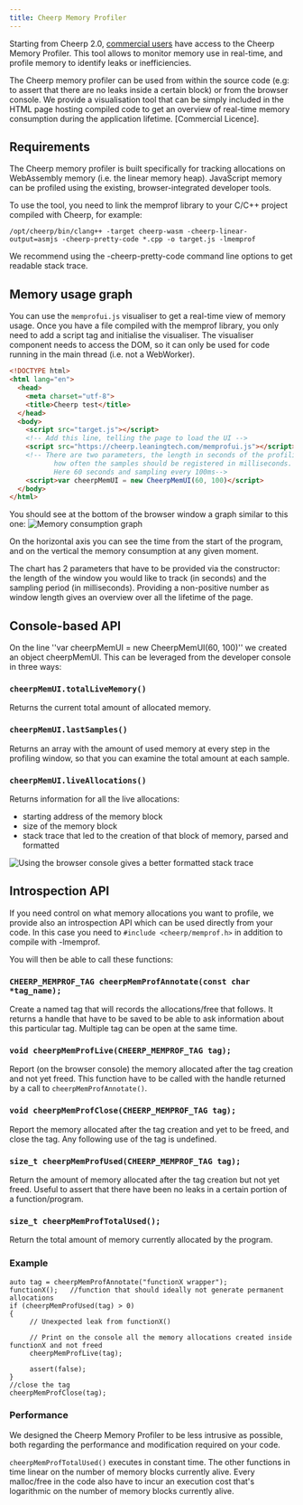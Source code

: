 ```yaml
---
title: Cheerp Memory Profiler
---
```


Starting from Cheerp 2.0, [commercial users](https://leaningtech.com/cheerp/#Pricing) have access to the Cheerp Memory Profiler. This tool allows to monitor memory use in real-time, and profile memory to identify leaks or inefficiencies.

The Cheerp memory profiler can be used from within the source code (e.g: to assert that there are no leaks inside a certain block) or from the browser console. We provide a visualisation tool that can be simply included in the HTML page hosting compiled code to get an overview of real-time memory consumption during the application lifetime. [Commercial Licence].

## Requirements
The Cheerp memory profiler is built specifically for tracking allocations on WebAssembly memory (i.e. the linear memory heap). JavaScript memory can be profiled using the existing, browser-integrated developer tools.

To use the tool, you need to link the memprof library to your C/C++ project compiled with Cheerp, for example:
```
/opt/cheerp/bin/clang++ -target cheerp-wasm -cheerp-linear-output=asmjs -cheerp-pretty-code *.cpp -o target.js -lmemprof
```

We recommend using the -cheerp-pretty-code command line options to get readable stack trace.

## Memory usage graph
You can use the ```memprofui.js``` visualiser to get a real-time view of memory usage. Once you have a file compiled with the memprof library, you only need to add a script tag and initialise the visualiser. The visualiser component needs to access the DOM, so it can only be used for code running in the main thread (i.e. not a WebWorker).

```HTML
<!DOCTYPE html>
<html lang="en">
  <head>
    <meta charset="utf-8">
    <title>Cheerp test</title>
  </head>
  <body>
    <script src="target.js"></script> 
    <!-- Add this line, telling the page to load the UI --> 
    <script src="https://cheerp.leaningtech.com/memprofui.js"></script>
    <!-- There are two parameters, the length in seconds of the profiling window and
           how often the samples should be registered in milliseconds.
           Here 60 seconds and sampling every 100ms-->
    <script>var cheerpMemUI = new CheerpMemUI(60, 100)</script>
  </body>
</html>
```
You should see at the bottom of the browser window a graph similar to this one:
![Memory consumption graph]({{site.baseurl}}/assets/MemProfUI_Graph.gif)

On the horizontal axis you can see the time from the start of the program, and on the vertical the memory consumption at any given moment.

The chart has 2 parameters that have to be provided via the constructor: the length of the window you would like to track (in seconds) and the sampling period (in milliseconds). Providing a non-positive number as window length gives an overview over all the lifetime of the page.

## Console-based API
On the line ''var cheerpMemUI = new CheerpMemUI(60, 100)'' we created an object cheerpMemUI. This can be leveraged from the developer console in three ways:

### ```cheerpMemUI.totalLiveMemory()```

Returns the current total amount of allocated memory.

### ```cheerpMemUI.lastSamples()```

Returns an array with the amount of used memory at every step in the profiling window, so that you can examine the total amount at each sample.

### ```cheerpMemUI.liveAllocations()```

Returns information for all the live allocations:

* starting address of the memory block
* size of the memory block
* stack trace that led to the creation of that block of memory, parsed and formatted

![Using the browser console gives a better formatted stack trace]({{site.baseurl}}/assets/MemProfUI_Console4.gif)

## Introspection API

If you need control on what memory allocations you want to profile, we provide also an introspection API which can be used directly from your code. In this case you need to ```#include <cheerp/memprof.h>``` in addition to compile with -lmemprof.

You will then be able to call these functions:

### ```CHEERP_MEMPROF_TAG cheerpMemProfAnnotate(const char *tag_name);```

Create a named tag that will records the allocations/free that follows. It returns a handle that have to be saved to be able to ask information about this particular tag. Multiple tag can be open at the same time.

### ```void cheerpMemProfLive(CHEERP_MEMPROF_TAG tag);```

Report (on the browser console) the memory allocated after the tag creation and not yet freed. This function have to be called with the handle returned by a call to ```cheerpMemProfAnnotate()```.

### ```void cheerpMemProfClose(CHEERP_MEMPROF_TAG tag);```

Report the memory allocated after the tag creation and yet to be freed, and close the tag. Any following use of the tag is undefined.

### ```size_t cheerpMemProfUsed(CHEERP_MEMPROF_TAG tag);```

Return the amount of memory allocated after the tag creation but not yet freed. Useful to assert that there have been no leaks in a certain portion of a function/program.

### ```size_t cheerpMemProfTotalUsed();```

Return the total amount of memory currently allocated by the program.

### Example
```C+++
auto tag = cheerpMemProfAnnotate("functionX wrapper");
functionX();   //function that should ideally not generate permanent allocations
if (cheerpMemProfUsed(tag) > 0)
{
     // Unexpected leak from functionX()
     
     // Print on the console all the memory allocations created inside functionX and not freed
     cheerpMemProfLive(tag);
     
     assert(false);
}
//close the tag
cheerpMemProfClose(tag);
```

### Performance
We designed the Cheerp Memory Profiler to be less intrusive as possible, both regarding the performance and modification required on your code.

```cheerpMemProfTotalUsed()``` executes in constant time. The other functions in time linear on the number of memory blocks currently alive. Every malloc/free in the code also have to incur an execution cost that's logarithmic on the number of memory blocks currently alive.
